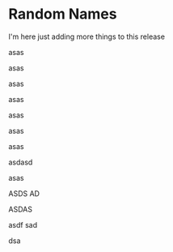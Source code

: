 # Random Names


I'm here just adding more things to this release

asas 

asas 

asas 

asas 

asas 

asas 

asas 

asdasd


asas 

ASDS
AD

ASDAS


asdf
sad

dsa
